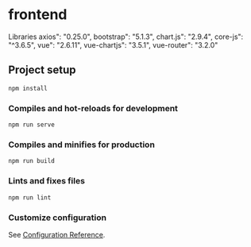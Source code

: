 # frontend

Libraries
axios": "0.25.0",
bootstrap": "5.1.3",
chart.js": "2.9.4",
core-js": "^3.6.5",
vue": "2.6.11",
vue-chartjs": "3.5.1",
vue-router": "3.2.0"

## Project setup
```
npm install
```

### Compiles and hot-reloads for development
```
npm run serve
```

### Compiles and minifies for production
```
npm run build
```

### Lints and fixes files
```
npm run lint
```

### Customize configuration
See [Configuration Reference](https://cli.vuejs.org/config/).
